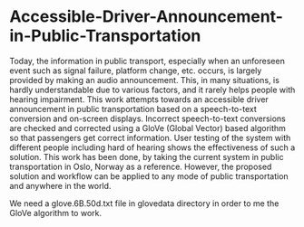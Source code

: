 # Accessible-Driver-Announcement-in-Public-Transportation
Today, the information in public transport, especially when an unforeseen event such as signal failure, platform change, etc. occurs, is largely provided by making an audio announcement. This, in many situations, is hardly understandable due to various factors, and it rarely helps people with hearing impairment. This work attempts towards an accessible driver announcement in public transportation based on a speech-to-text conversion and on-screen displays. Incorrect speech-to-text conversions are checked and corrected using a GloVe (Global Vector) based algorithm so that passengers get correct information. User testing of the system with different people including hard of hearing shows the effectiveness of such a solution. This work has been done, by taking the current system in public transportation in Oslo, Norway as a reference. However, the proposed solution and workflow can be applied to any mode of public transportation and anywhere in the world.

We need a glove.6B.50d.txt file in glovedata directory in order to me the GloVe algorithm to work.

